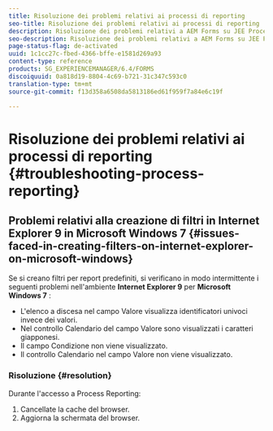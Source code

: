```yaml
---
title: Risoluzione dei problemi relativi ai processi di reporting
seo-title: Risoluzione dei problemi relativi ai processi di reporting
description: Risoluzione dei problemi relativi a AEM Forms su JEE Process Reporting
seo-description: Risoluzione dei problemi relativi a AEM Forms su JEE Process Reporting
page-status-flag: de-activated
uuid: 1c1cc27c-fbed-4366-bffe-e1581d269a93
content-type: reference
products: SG_EXPERIENCEMANAGER/6.4/FORMS
discoiquuid: 0a818d19-8804-4c69-b721-31c347c593c0
translation-type: tm+mt
source-git-commit: f13d358a6508da5813186ed61f959f7a84e6c19f

---
```



# Risoluzione dei problemi relativi ai processi di reporting {#troubleshooting-process-reporting}

## Problemi relativi alla creazione di filtri in Internet Explorer 9 in Microsoft Windows 7 {#issues-faced-in-creating-filters-on-internet-explorer-on-microsoft-windows}

Se si creano filtri per report predefiniti, si verificano in modo intermittente i seguenti problemi nell&#39;ambiente **Internet Explorer 9** per **Microsoft Windows 7** :

* L&#39;elenco a discesa nel campo Valore visualizza identificatori univoci invece dei valori.
* Nel controllo Calendario del campo Valore sono visualizzati i caratteri giapponesi.
* Il campo Condizione non viene visualizzato.
* Il controllo Calendario nel campo Valore non viene visualizzato.

### Risoluzione {#resolution}

Durante l&#39;accesso a Process Reporting:

1. Cancellate la cache del browser.
1. Aggiorna la schermata del browser.

